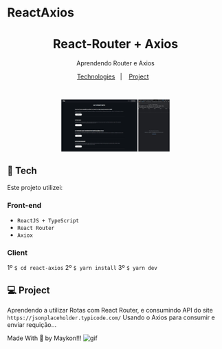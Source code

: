 # ReactAxios
 
<h1 align="center"> React-Router + Axios  </h1>

<p align="center">
Aprendendo Router e Axios <br/>
</p>

<p align="center">
  <a href="#-tecnologias">Technologies</a>&nbsp;&nbsp;&nbsp;|&nbsp;&nbsp;&nbsp;
  <a href="#-projeto">Project</a>&nbsp;&nbsp;&nbsp; 

</p>

<br>

<p align="center">
  <img alt="projeto Win11Ui" src="./react-axios/assets/Animation.gif" width="50%">
</p>

## 🧭 Tech

Este projeto utilizei:

### Front-end
+ `ReactJS + TypeScript`
+ `React Router`
+ `Axiox`

### Client

  1º `$ cd react-axios`
  2º `$ yarn install`
  3º `$ yarn dev`

## 💻 Project

Aprendendo a utilizar Rotas com React Router, e consumindo API do site ```https://jsonplaceholder.typicode.com/``` Usando o Axios para consumir e enviar requição...


Made With 🧡 by Maykon!!! <img src="https://github.com/abdoachhoubi/abdoachhoubi/blob/main/gifs/Hi.gif" width="30" alt="gif" />